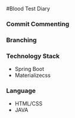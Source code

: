 
#Blood Test Diary


### Commit Commenting


### Branching


### Technology Stack
- Spring Boot
- Materializecss

### Language
- HTML/CSS
- JAVA
